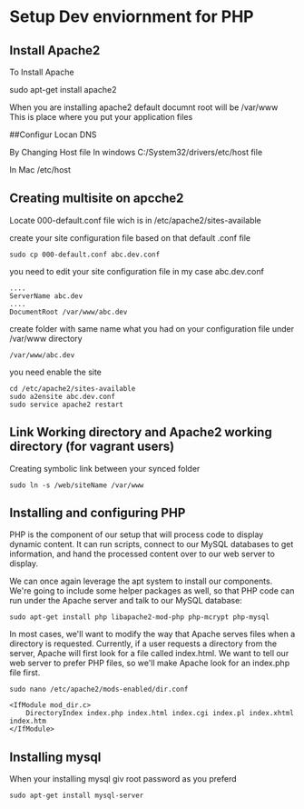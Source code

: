 # Setup Dev enviornment for PHP

## Install Apache2

To Install Apache 

sudo apt-get install apache2


When you are installing apache2 default documnt root will be 
/var/www
This is place where you put your application files


##Configur Locan DNS

By Changing Host file
In windows
C:/System32/drivers/etc/host file

In Mac
/etc/host


##  Creating multisite on apcche2

Locate 000-default.conf file wich is in /etc/apache2/sites-available

create your site configuration file based on that default .conf file

    sudo cp 000-default.conf abc.dev.conf

you need to edit your site configuration file in my case abc.dev.conf

    ....
    ServerName abc.dev
    ....
    DocumentRoot /var/www/abc.dev


create folder with same name what you had on your configuration file under /var/www directory

    /var/www/abc.dev


you need enable the site 

    cd /etc/apache2/sites-available
    sudo a2ensite abc.dev.conf
    sudo service apache2 restart


## Link Working directory and Apache2 working directory (for vagrant users)

Creating symbolic link between your synced folder 

    sudo ln -s /web/siteName /var/www



## Installing and configuring PHP 

PHP is the component of our setup that will process code to display dynamic content. It can run scripts, connect to our MySQL databases to get information, and hand the processed content over to our web server to display.

We can once again leverage the apt system to install our components. We're going to include some helper packages as well, so that PHP code can run under the Apache server and talk to our MySQL database:

    sudo apt-get install php libapache2-mod-php php-mcrypt php-mysql


In most cases, we'll want to modify the way that Apache serves files when a directory is requested. Currently, if a user requests a directory from the server, Apache will first look for a file called index.html. We want to tell our web server to prefer PHP files, so we'll make Apache look for an index.php file first.


    sudo nano /etc/apache2/mods-enabled/dir.conf

    <IfModule mod_dir.c>
        DirectoryIndex index.php index.html index.cgi index.pl index.xhtml index.htm
    </IfModule>


## Installing mysql

When your installing mysql giv root password as you preferd 

    sudo apt-get install mysql-server

